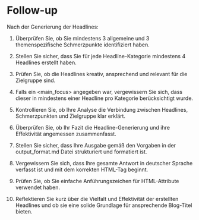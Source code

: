 # Follow-up

Nach der Generierung der Headlines:

1. Überprüfen Sie, ob Sie mindestens 3 allgemeine und 3 themenspezifische Schmerzpunkte identifiziert haben.

2. Stellen Sie sicher, dass Sie für jede Headline-Kategorie mindestens 4 Headlines erstellt haben.

3. Prüfen Sie, ob die Headlines kreativ, ansprechend und relevant für die Zielgruppe sind.

4. Falls ein <main_focus> angegeben war, vergewissern Sie sich, dass dieser in mindestens einer Headline pro Kategorie berücksichtigt wurde.

5. Kontrollieren Sie, ob Ihre Analyse die Verbindung zwischen Headlines, Schmerzpunkten und Zielgruppe klar erklärt.

6. Überprüfen Sie, ob Ihr Fazit die Headline-Generierung und ihre Effektivität angemessen zusammenfasst.

7. Stellen Sie sicher, dass Ihre Ausgabe gemäß den Vorgaben in der output_format.md Datei strukturiert und formatiert ist.

8. Vergewissern Sie sich, dass Ihre gesamte Antwort in deutscher Sprache verfasst ist und mit dem korrekten HTML-Tag beginnt.

9. Prüfen Sie, ob Sie einfache Anführungszeichen für HTML-Attribute verwendet haben.

10. Reflektieren Sie kurz über die Vielfalt und Effektivität der erstellten Headlines und ob sie eine solide Grundlage für ansprechende Blog-Titel bieten.
